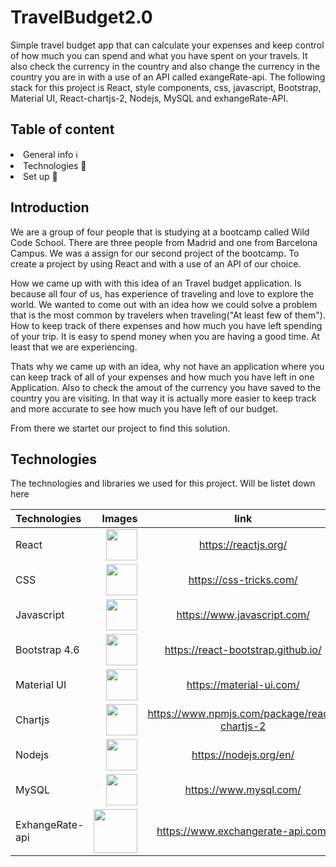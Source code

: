 # TravelBudget2.0 
Simple travel budget app that can calculate  your expenses and keep control
of how much you can spend and what you have spent on your travels. 
It also check the currency in the country and also change the currency in the country you are in with a use of an API called exangeRate-api. 
The following stack for this project is 
React, style components, css, javascript, Bootstrap, Material UI, React-chartjs-2,  Nodejs, MySQL and exhangeRate-API.  

## Table of content
<li>General info ℹ️</li> 
<li>Technologies 📱</li>
<li>Set up 🏁</li>

## Introduction 
 
 We are a group of four people that is studying at a bootcamp called Wild Code School. 
 There are three people from Madrid and one from Barcelona Campus. 
 We was a assign for our second project of the bootcamp. 
 To create a project by using React and with a use of an API of our choice.
 
 How we came up with with this idea of an Travel budget application. 
 Is because all four of us, has experience of traveling and love to explore the world. 
 We wanted to come out with an idea how we could solve 
 a problem that is the most common by travelers when traveling("At least few of them"). 
 How to keep track of there expenses and how much you have left spending of your trip. 
 It is easy to spend money when you are having a good time. 
 At least that we are experiencing. 
 
 Thats why we came up with an idea, why not have an application
 where you can keep track of all of your expenses and how much you have left in one Application. 
 Also to check the amout of the currency you have saved to the country you are visiting.
 In that way it is actually more easier to keep track and more accurate to see how much you
 have left of our budget. 
 
 From there we startet our project to find this solution. 
 
 ## Technologies 
 
 The technologies and libraries we used for this project. 
 Will be listet down here 

Technologies | Images | link
| :--- | ---: | :---:
React  | <img src="https://doc.castsoftware.com/download/thumbnails/418185647/CAST_ReactJS_Application.jpg?version=1&modificationDate=1593447628930&api=v2" width="50px" height="50px"/> | https://reactjs.org/
CSS  | <img src="https://fs.siteor.com/javatech/files/layout/assan/vavatech/img/content/css_nowe_logo.png?1615208030" height="50px" width="50px"/> | https://css-tricks.com/
Javascript| <img src="https://upload.wikimedia.org/wikipedia/commons/thumb/9/99/Unofficial_JavaScript_logo_2.svg/480px-Unofficial_JavaScript_logo_2.svg.png" height="50px" width="50px"/> | https://www.javascript.com/
Bootstrap 4.6|<img src="https://mpng.subpng.com/20180531/sas/kisspng-bootstrap-react-software-framework-javascript-fron-5b0f9b1ab26fd7.9058729715277494027309.jpg" width="50px" height="50px" /> | https://react-bootstrap.github.io/ 
Material UI |<img src="https://material-ui.com/static/logo.png" width="50px" height="50px" /> | https://material-ui.com/
Chartjs |<img src="https://www.chartjs.org/img/chartjs-logo.svg" width="50px" height="50px"/> | https://www.npmjs.com/package/react-chartjs-2
Nodejs |<img src="https://cdn.pixabay.com/photo/2015/04/23/17/41/node-js-736399_960_720.png" height="50px" width="50px"/> | https://nodejs.org/en/
MySQL | <img src="https://download.logo.wine/logo/MySQL/MySQL-Logo.wine.png" width="50px" height="50px"/> | https://www.mysql.com/
ExhangeRate-api |<img src="https://www.exchangerate-api.com/img/logo-medium-invert-half-rc.png" width="70px" height="70px" />|https://www.exchangerate-api.com/


 
